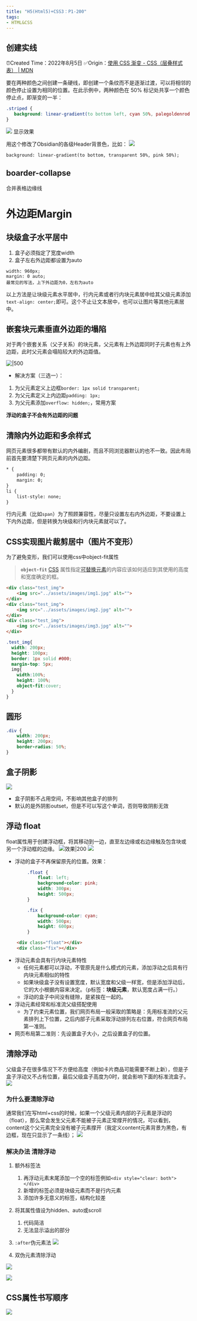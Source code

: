 ```yaml
---
title: "H5(Html5)+CSS3：P1-200"
tags: 
- HTML&CSS
---
```


## 创建实线
⏰Created Time：2022年8月5日
✅Origin：[使用 CSS 渐变 - CSS（层叠样式表） | MDN](https://developer.mozilla.org/zh-CN/docs/Web/CSS/CSS_Images/Using_CSS_gradients)

要在两种颜色之间创建一条硬线，即创建一个条纹而不是逐渐过渡，可以将相邻的颜色停止设置为相同的位置。在此示例中，两种颜色在 50% 标记处共享一个颜色停止点，即渐变的一半：

```css
.striped {
   background: linear-gradient(to bottom left, cyan 50%, palegoldenrod 50%);
}
```

![](https://raw.githubusercontent.com/Meyerclex/image/main/20220805135435.png)
显示效果

用这个修改了Obsidian的各级Header背景色，比如：
![](https://raw.githubusercontent.com/Meyerclex/image/main/20220805135533.png)

```
background: linear-gradient(to bottom, transparent 50%, pink 50%);
```

## boarder-collapse
合并表格边缘线

# 外边距Margin

## 块级盒子水平居中
1. 盒子必须指定了宽度width
2. 盒子左右外边距都设置为auto
```
width: 960px;
margin: 0 auto; 
最常见的写法，上下外边距为0，左右为auto
```
以上方法是让块级元素水平居中，行内元素或者行内块元素居中给其父级元素添加`text-align: center;`即可。这个不止让文本居中，也可以让图片等其他元素居中。

## 嵌套块元素垂直外边距的塌陷
对于两个嵌套关系（父子关系）的块元素，父元素有上外边距同时子元素也有上外边距，此时父元素会塌陷较大的外边距值。

![|500](https://raw.githubusercontent.com/Meyerclex/image/main/20220805234733.png)
- 解决方案（三选一）：
1. 为父元素定义上边框`border: 1px solid transparent;`
2. 为父元素定义上内边距`padding: 1px;`
3. 为父元素添加`overflow: hidden;`，常用方案

**浮动的盒子不会有外边距的问题**

## 清除内外边距和多余样式
网页元素很多都带有默认的内外编剧，而且不同浏览器默认的也不一致。因此布局前首先要清楚下网页元素的内外边距。
```HTML
* {
	padding: 0;
	margin: 0;
}
li {
	list-style: none;
}
```
行内元素（比如`span`）为了照顾兼容性，尽量只设置左右内外边距，不要设置上下内外边距，但是转换为块级和行内块元素就可以了。

## CSS实现图片裁剪居中（图片不变形）
为了避免变形，我们可以使用css中object-fit属性
> **`object-fit`** [CSS](https://links.jianshu.com/go?to=https%3A%2F%2Fdeveloper.mozilla.org%2Fzh-CN%2Fdocs%2FWeb%2FCSS) 属性指定[可替换元素](https://links.jianshu.com/go?to=https%3A%2F%2Fdeveloper.mozilla.org%2Fzh-CN%2Fdocs%2FWeb%2FCSS%2FReplaced_element)的内容应该如何适应到其使用的高度和宽度确定的框。
```html
<div class="test_img">
	<img src="../assets/images/img1.jpg" alt="">
</div>
<div class="test_img">
    <img src="../assets/images/img2.jpg" alt="">
</div>
<div class="test_img">
    <img src="../assets/images/img3.jpg" alt="">
</div>
```
```css
.test_img{
  width: 200px;
  height: 100px;
  border: 1px solid #000;
  margin-top: 5px;
  img{
    width:100%;
    height: 100%;
    object-fit:cover;
  }
}
```

## 圆形
```css
.div {
	width: 200px;
	height: 200px;
	border-radius: 50%;
}
```

## 盒子阴影
![](https://raw.githubusercontent.com/Meyerclex/image/main/20220807091038.png)
- 盒子阴影不占用空间，不影响其他盒子的排列
- 默认的是外阴影outset，但是不可以写这个单词，否则导致阴影无效

## 浮动 float
float属性用于创建浮动框，将其移动到一边，直至左边缘或右边缘触及包含块或另一个浮动框的边缘。
![效果|200](https://raw.githubusercontent.com/Meyerclex/image/main/20220807094917.png)
![](https://raw.githubusercontent.com/Meyerclex/image/main/20220807093909.png)

- 浮动的盒子不再保留原先的位置。效果：
```css
        .float {
            float: left;
            background-color: pink;
            width: 300px;
            height: 500px;
        }

        .fix {
            background-color: cyan;
            width: 500px;
            height: 600px;
        }
```
```html
    <div class="float"></div>
    <div class="fix"></div>
```

- 浮动元素会具有行内块元素特性
	- 任何元素都可以浮动，不管原先是什么模式的元素，添加浮动之后具有行内块元素相似的特性
	- 如果块级盒子没有设置宽度，默认宽度和父级一样宽，但是添加浮动后，它的大小根据内容来决定。（p标签：**块级元素**，默认宽度占满一行。）
	- 浮动的盒子中间没有缝隙，是紧挨在一起的。
- 浮动元素经常和标准流父级搭配使用
	- 为了约束元素位置，我们网页布局一般采取的策略是：先用标准流的父元素排列上下位置，之后内部子元素采取浮动排列左右位置，符合网页布局第一准则。
- 网页布局第二准则：先设置盒子大小，之后设置盒子的位置。

## 清除浮动
父级盒子在很多情况下不方便给高度（例如卡片商品可能需要不断上新），但是子盒子浮动又不占有位置，最后父级盒子高度为0时，就会影响下面的标准流盒子。
![](https://raw.githubusercontent.com/Meyerclex/image/main/20220809215521.png)
### 为什么要清除浮动
通常我们在写html+css的时候，如果一个父级元素内部的子元素是浮动的（float），那么常会发生父元素不能被子元素正常撑开的情况，可以看到，content这个父元素完全没有被子元素撑开（我定义content元素背景为黑色，有边框，现在只显示了一条线）；
![](https://raw.githubusercontent.com/Meyerclex/image/main/20220811154452.png)


### 解决办法 清除浮动
1. 额外标签法
	1. 再浮动元素末尾添加一个空的标签例如`<div style="clear: both"></div>`
	2. 新增的标签必须是块级元素而不是行内元素
	3. 添加许多无意义的标签，结构化较差
2. 将其属性值设为hidden、auto或scroll
	1. 代码简洁
	2. 无法显示溢出的部分
3. `:after`伪元素法
![](https://raw.githubusercontent.com/Meyerclex/image/main/20220809220557.png)

4. 双伪元素清除浮动

![](https://raw.githubusercontent.com/Meyerclex/image/main/20220809220844.png)

![](https://raw.githubusercontent.com/Meyerclex/image/main/20220811154147.png)


## CSS属性书写顺序
![](https://raw.githubusercontent.com/Meyerclex/image/main/20220810002953.png)
